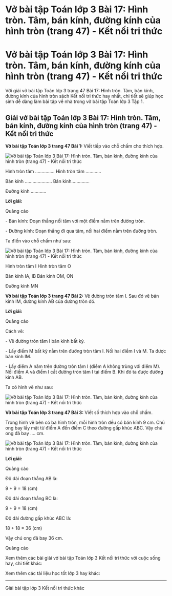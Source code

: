# Vở bài tập Toán lớp 3 Bài 17: Hình tròn. Tâm, bán kính, đường kính của hình tròn (trang 47) - Kết nối tri thức

# Vở bài tập Toán lớp 3 Bài 17: Hình tròn. Tâm, bán kính, đường kính của hình tròn (trang 47) - Kết nối tri thức

Với giải vở bài tập Toán lớp 3 trang 47 Bài 17: Hình tròn. Tâm, bán kính, đường kính của hình tròn sách Kết nối tri thức hay nhất, chi tiết sẽ giúp học sinh dễ dàng làm bài tập về nhà trong vở bài tập Toán lớp 3 Tập 1.

## Giải vở bài tập Toán lớp 3 Bài 17: Hình tròn. Tâm, bán kính, đường kính của hình tròn (trang 47) - Kết nối tri thức

**Vở bài tập Toán lớp 3 trang 47 Bài 1:** Viết tiếp vào chỗ chấm cho thích hợp.

![Vở bài tập Toán lớp 3 Bài 17: Hình tròn. Tâm, bán kính, đường kính của hình tròn \(trang 47\)  - Kết nối tri thức](https://vietjack.com/vbt-toan-3-kn/images/bai-17-hinh-tron-tam-ban-kinh-duong-kinh-cua-hinh-tron-1.PNG)

Hình tròn tâm …………… Hình tròn tâm …………

Bán kính ………………… Bán kính…………..

Đường kính …………

**Lời giải:**

Quảng cáo

\- Bán kính: Đoạn thẳng nối tâm với một điểm nằm trên đường tròn. 

\- Đường kính: Đoạn thẳng đi qua tâm, nối hai điểm nằm trên đường tròn.

Ta điền vào chỗ chấm như sau:

![Vở bài tập Toán lớp 3 Bài 17: Hình tròn. Tâm, bán kính, đường kính của hình tròn \(trang 47\) - Kết nối tri thức](https://vietjack.com/vbt-toan-3-kn/images/bai-17-hinh-tron-tam-ban-kinh-duong-kinh-cua-hinh-tron-1.PNG)

Hình tròn tâm I Hình tròn tâm O

Bán kính IA, IB  Bán kính OM, ON

Đường kính MN

**Vở bài tập Toán lớp 3 trang 47 Bài 2:** Vẽ đường tròn tâm I. Sau đó vẽ bán kính IM, đường kính AB của đường tròn đó.

**Lời giải:**

Quảng cáo

Cách vẽ:

\- Vẽ đường tròn tâm I bán kính bất kỳ.

\- Lấy điểm M bất kỳ nằm trên đường tròn tâm I. Nối hai điểm I và M. Ta được bán kính IM.

\- Lấy điểm A nằm trên đường tròn tâm I (điểm A không trùng với điểm M). Nối điểm A và điểm I cắt đường tròn tâm I tại điểm B. Khi đó ta được đường kính AB.

Ta có hình vẽ như sau:

![Vở bài tập Toán lớp 3 Bài 17: Hình tròn. Tâm, bán kính, đường kính của hình tròn \(trang 47\) - Kết nối tri thức](https://vietjack.com/vbt-toan-3-kn/images/bai-17-hinh-tron-tam-ban-kinh-duong-kinh-cua-hinh-tron-2.PNG)

**Vở bài tập Toán lớp 3 trang 47 Bài 3:** Viết số thích hợp vào chỗ chấm.

Trong hình vẽ bên có ba hình tròn, mỗi hình tròn đều có bán kính 9 cm. Chú ong bay lấy mật từ điểm A đến điểm C theo đường gấp khúc ABC. Vậy chú ong đã bay …. cm.

![Vở bài tập Toán lớp 3 Bài 17: Hình tròn. Tâm, bán kính, đường kính của hình tròn \(trang 47\) - Kết nối tri thức](https://vietjack.com/vbt-toan-3-kn/images/bai-17-hinh-tron-tam-ban-kinh-duong-kinh-cua-hinh-tron-3.PNG)

**Lời giải:**

Quảng cáo

Độ dài đoạn thẳng AB là:

9 + 9 = 18 (cm)

Độ dài đoạn thẳng BC là:

9 + 9 = 18 (cm)

Độ dài đường gấp khúc ABC là:

18 + 18 = 36 (cm)

Vậy chú ong đã bay 36 cm.

Quảng cáo

Xem thêm các bài giải vở bài tập Toán lớp 3 Kết nối tri thức với cuộc sống hay, chi tiết khác:

Xem thêm các tài liệu học tốt lớp 3 hay khác:

* * *

Giải bài tập lớp 3 Kết nối tri thức khác
